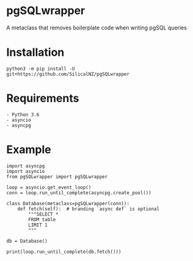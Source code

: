# pgSQLwrapper
A metaclass that removes boilerplate code when writing pgSQL queries

# Installation
```
python3 -m pip install -U git+https://github.com/SilicalNZ/pgSQLwrapper
```

# Requirements
```
- Python 3.6
- asyncio
- asyncpg
```


# Example
```
import asyncpg
import asyncio
from pgSQLwrapper import pgSQLwrapper

loop = asyncio.get_event_loop()
conn = loop.run_until_complete(asyncpg.create_pool())

class Database(metaclass=pgSQLwrapper(conn)):
    def fetch(self):  # branding `async def` is optional
        """SELECT *
        FROM table
        LIMIT 1
        """

db = Database()

print(loop.run_until_complete(db.fetch()))
```